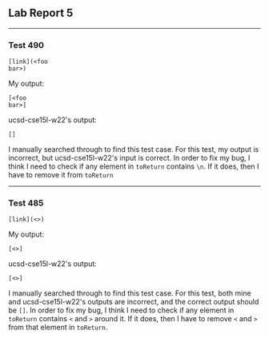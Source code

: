 ## Lab Report 5

---
### Test 490
```
[link](<foo
bar>)
```
My output: 
```
[<foo
bar>]
```
ucsd-cse15l-w22's output:
```
[]
```

I manually searched through to find this test case. For this test, my output is incorrect, but ucsd-cse15l-w22's input is correct. In order to fix my bug, I think I need to check if any element in `toReturn` contains `\n`. If it does, then I have to remove it from `toReturn`

---
### Test 485
```
[link](<>)
```
My output:
```
[<>]
```
ucsd-cse15l-w22's output:
```
[<>]
```

I manually searched through to find this test case. For this test, both mine and ucsd-cse15l-w22's outputs are incorrect, and the correct output should be `[]`. In order to fix my bug, I think I need to check if any element in `toReturn` contains `<` and `>` around it. If it does, then I have to remove `<` and `>` from that element in `toReturn`.

